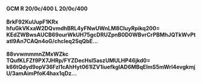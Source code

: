 #### GCM R 20/0c/400 L 20/0c/400
**BrkF92KuUupF1KRx**<br/>**hfuGkVKxaW2DQvmdhBRL4yFNwUWnLM8CluyRpikq200=**<br/>**KEdZWBwsAUCB69ourWkUH75gcDRUZpnB0D0WBvrCrPBMhJQTkWvPtatI9An7CAQn4oG/chcleq2SqQbE...**<br/><br/>
**88vvwmmmnZMxWZkc**<br/>**TQufKLFZf9PX7JHRp/FYZDecHsI5aszUMULHP46jkd0=**<br/>**k66tQdyd9opV36Fzl1cAhHyt061IZV1iuefkglAD6MBqEImS5mWrl4evgkmjU/3amAimPfoK4hax1qDz...**